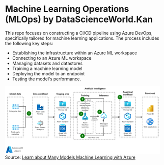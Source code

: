 # Machine Learning Operations (MLOps) by DataScienceWorld.Kan

This repo focuses on constructing a CI/CD pipeline using Azure DevOps, specifically tailored for machine learning applications. The process includes the following key steps:

- Establishing the infrastructure within an Azure ML workspace
- Connecting to an Azure ML workspace
- Managing datasets and datastores
- Training a machine learning model
- Deploying the model to an endpoint
- Testing the model's performance.
  
![image](assets/infrastructure.png)
Source: [Learn about Many Models Machine Learning with Azure](https://learn.microsoft.com/en-us/azure/architecture/ai-ml/idea/many-models-machine-learning-azure-machine-learning)



